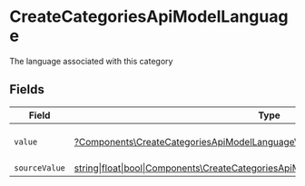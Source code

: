 # CreateCategoriesApiModelLanguage

The language associated with this category


## Fields

| Field                                                                                                                                                          | Type                                                                                                                                                           | Required                                                                                                                                                       | Description                                                                                                                                                    | Example                                                                                                                                                        |
| -------------------------------------------------------------------------------------------------------------------------------------------------------------- | -------------------------------------------------------------------------------------------------------------------------------------------------------------- | -------------------------------------------------------------------------------------------------------------------------------------------------------------- | -------------------------------------------------------------------------------------------------------------------------------------------------------------- | -------------------------------------------------------------------------------------------------------------------------------------------------------------- |
| `value`                                                                                                                                                        | [?Components\CreateCategoriesApiModelLanguageValue](../../Models/Components/CreateCategoriesApiModelLanguageValue.md)                                          | :heavy_minus_sign:                                                                                                                                             | The Locale Code of the language                                                                                                                                | en_GB                                                                                                                                                          |
| `sourceValue`                                                                                                                                                  | [string\|float\|bool\|Components\CreateCategoriesApiModelSourceValueLanguage4\|array\|null](../../Models/Components/CreateCategoriesApiModelLanguageSourceValue.md) | :heavy_minus_sign:                                                                                                                                             | N/A                                                                                                                                                            |                                                                                                                                                                |